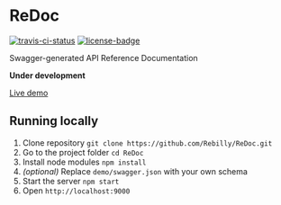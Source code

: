 # ReDoc
[![travis-ci-status]](https://travis-ci.org/Rebilly/ReDoc) [![license-badge]](https://github.com/Rebilly/ReDoc/blob/master/LICENSE)

Swagger-generated API Reference Documentation

**Under development**

[Live demo][demo]

## Running locally
1. Clone repository
`git clone https://github.com/Rebilly/ReDoc.git`
2. Go to the project folder
`cd ReDoc`
3. Install node modules
`npm install`
4. _(optional)_ Replace `demo/swagger.json` with your own schema
5. Start the server
`npm start`
6. Open `http://localhost:9000`


[travis-ci-status]: https://travis-ci.org/Rebilly/ReDoc.svg?branch=master "TravisCI Status"
[license-badge]: https://img.shields.io/github/license/rebilly/redoc.svg "Github license"
[demo]: http://rebilly.github.io/ReDoc/
